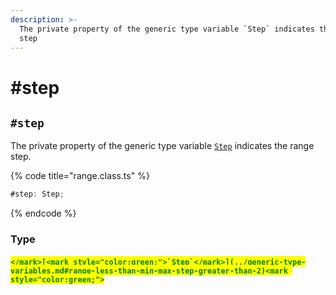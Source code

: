 ```yaml
---
description: >-
  The private property of the generic type variable `Step` indicates the range
  step
---
```


# #step

## `#step`

The private property of the generic type variable [`Step`](../generic-type-variables.md#range-less-than-min-max-step-greater-than-2) indicates the range step.

{% code title="range.class.ts" %}
```typescript
#step: Step;
```
{% endcode %}

### Type

#### <mark style="color:green;">``</mark>[<mark style="color:green;">`Step`</mark>](../generic-type-variables.md#range-less-than-min-max-step-greater-than-2)<mark style="color:green;">``</mark>
